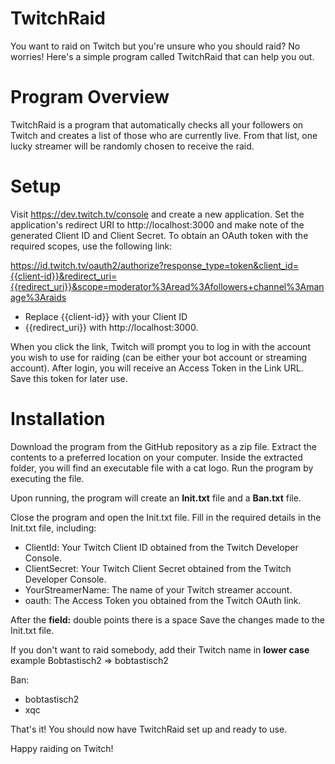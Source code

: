 # TwitchRaid

You want to raid on Twitch but you're unsure who you should raid? No worries! Here's a simple program called TwitchRaid that can help you out.

# Program Overview

TwitchRaid is a program that automatically checks all your followers on Twitch and creates a list of those who are currently live. From that list, one lucky streamer will be randomly chosen to receive the raid.

# Setup

Visit https://dev.twitch.tv/console and create a new application.
Set the application's redirect URI to http://localhost:3000 and make note of the generated Client ID and Client Secret.
To obtain an OAuth token with the required scopes, use the following link:


https://id.twitch.tv/oauth2/authorize?response_type=token&client_id={{client-id}}&redirect_uri={{redirect_uri}}&scope=moderator%3Aread%3Afollowers+channel%3Amanage%3Araids


- Replace {{client-id}} with your Client ID
- {{redirect_uri}} with http://localhost:3000.


When you click the link, Twitch will prompt you to log in with the account you wish to use for raiding (can be either your bot account or streaming account). After login, you will receive an Access Token in the Link URL. Save this token for later use.

# Installation

Download the program from the GitHub repository as a zip file.
Extract the contents to a preferred location on your computer.
Inside the extracted folder, you will find an executable file with a cat logo.
Run the program by executing the file.

Upon running, the program will create an **Init.txt** file and a **Ban.txt** file.

Close the program and open the Init.txt file.
Fill in the required details in the Init.txt file, including:
- ClientId: Your Twitch Client ID obtained from the Twitch Developer Console.
- ClientSecret: Your Twitch Client Secret obtained from the Twitch Developer Console.
- YourStreamerName: The name of your Twitch streamer account.
- oauth: The Access Token you obtained from the Twitch OAuth link.

After the **field:** double points there is a space
Save the changes made to the Init.txt file.


If you don't want to raid somebody, add their Twitch name in **lower case** example Bobtastisch2 => bobtastisch2
 
 Ban:
 - bobtastisch2
 - xqc
 
That's it! You should now have TwitchRaid set up and ready to use.

Happy raiding on Twitch!

